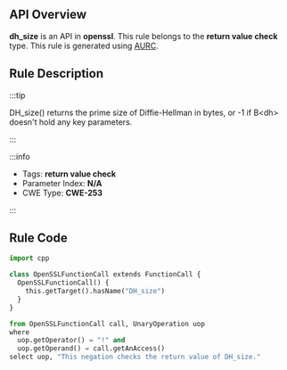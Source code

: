 ---
---


## API Overview
**dh_size** is an API in **openssl**. This rule belongs to the **return value check** type. This rule is generated using [AURC](../../tools/AURC).
## Rule Description

:::tip

DH_size() returns the prime size of Diffie-Hellman in bytes, or -1 if B\<dh\> doesn't hold any key parameters.

:::

:::info

- Tags: **return value check**
- Parameter Index: **N/A**
- CWE Type: **CWE-253**

:::

## Rule Code
```python
import cpp

class OpenSSLFunctionCall extends FunctionCall {
  OpenSSLFunctionCall() {
    this.getTarget().hasName("DH_size")
  }
}

from OpenSSLFunctionCall call, UnaryOperation uop
where
  uop.getOperator() = "!" and
  uop.getOperand() = call.getAnAccess()
select uop, "This negation checks the return value of DH_size."
```